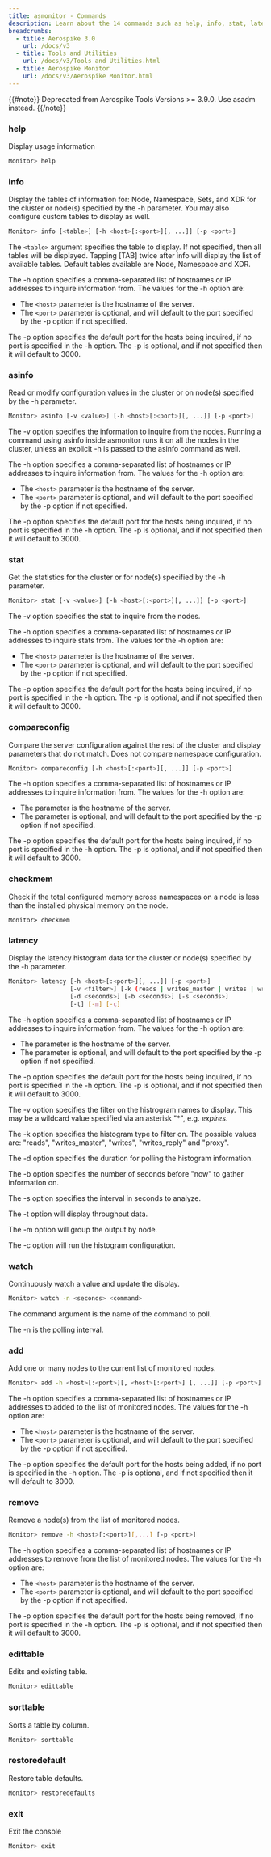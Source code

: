 ```yaml
---
title: asmonitor - Commands
description: Learn about the 14 commands such as help, info, stat, latency, add, remove, etc.
breadcrumbs:
  - title: Aerospike 3.0
    url: /docs/v3
  - title: Tools and Utilities
    url: /docs/v3/Tools and Utilities.html
  - title: Aerospike Monitor
    url: /docs/v3/Aerospike Monitor.html
---
```


{{#note}}
Deprecated from Aerospike Tools Versions >= 3.9.0. Use asadm instead.
{{/note}}
 
### help

Display usage information
```bash
Monitor> help
```

### info

Display the tables of information for: Node, Namespace, Sets, and XDR for the cluster or node(s) specified by the -h parameter. You may also configure custom tables to display as well.
```bash
Monitor> info [<table>] [-h <host>[:<port>][, ...]] [-p <port>]
```

The `<table>` argument specifies the table to display. If not specified, then all tables will be displayed. Tapping [TAB] twice after info will display the list of available tables. Default tables available are Node, Namespace and XDR.

The -h option specifies a comma-separated list of hostnames or IP addresses to inquire information from. The values for the -h option are: 

- The `<host>` parameter is the hostname of the server. 
- The `<port>` parameter is optional, and will default to the port specified by the -p option if not specified.

The -p option specifies the default port for the hosts being inquired, if no port is specified in the -h option. The -p is optional, and if not specified then it will default to 3000.

### asinfo

Read or modify configuration values in the cluster or on node(s) specified by the -h parameter.
```bash
Monitor> asinfo [-v <value>] [-h <host>[:<port>][, ...]] [-p <port>]
```

The -v option specifies the information to inquire from the nodes. Running a command using asinfo inside asmonitor runs it on all the nodes in the cluster, unless an explicit -h is passed to the asinfo command as well.

The -h option specifies a comma-separated list of hostnames or IP addresses to inquire information from. The values for the -h option are: 

- The `<host>` parameter is the hostname of the server. 
- The `<port>` parameter is optional, and will default to the port specified by the -p option if not specified.

The -p option specifies the default port for the hosts being inquired, if no port is specified in the -h option. The -p is optional, and if not specified then it will default to 3000.


### stat

Get the statistics for the cluster or for node(s) specified by the -h parameter.
```bash
Monitor> stat [-v <value>] [-h <host>[:<port>][, ...]] [-p <port>]
```

The -v option specifies the stat to inquire from the nodes.

The -h option specifies a comma-separated list of hostnames or IP addresses to inquire stats from. The values for the -h option are: 

- The `<host>` parameter is the hostname of the server. 
- The `<port>` parameter is optional, and will default to the port specified by the -p option if not specified.

The -p option specifies the default port for the hosts being inquired, if no port is specified in the -h option. The -p is optional, and if not specified then it will default to 3000.

### compareconfig

Compare the server configuration against the rest of the cluster and display parameters that do not match.  Does not compare namespace configuration.
```bash
Monitor> compareconfig [-h <host>[:<port>][, ...]] [-p <port>]
```

The -h option specifies a comma-separated list of hostnames or IP addresses to inquire information from. The values for the -h option are: 

- The <host> parameter is the hostname of the server. 
- The <port> parameter is optional, and will default to the port specified by the -p option if not specified.

The -p option specifies the default port for the hosts being inquired, if no port is specified in the -h option. The -p is optional, and if not specified then it will default to 3000.

### checkmem

Check if the total configured memory across namespaces on a node is less than the installed physical memory on the node. 
```
Monitor> checkmem
```

### latency

Display the latency histogram data for the cluster or node(s) specified by the -h parameter.
```bash
Monitor> latency [-h <host>[:<port>][, ...]] [-p <port>]
                 [-v <filter>] [-k (reads | writes_master | writes | writes_reply | proxy)]
                 [-d <seconds>] [-b <seconds>] [-s <seconds>]
                 [-t] [-m] [-c]
```

The -h option specifies a comma-separated list of hostnames or IP addresses to inquire information from. The values for the -h option are: 

- The <host> parameter is the hostname of the server. 
- The <port> parameter is optional, and will default to the port specified by the -p option if not specified.

The -p option specifies the default port for the hosts being inquired, if no port is specified in the -h option. The -p is optional, and if not specified then it will default to 3000.

The -v <histogram> option specifies the filter on the histrogram names to  display. This may be a wildcard value specified via an asterisk "*", e.g. *expires*.

The -k <type> option specifies the histogram type to filter on. The possible values are: "reads", "writes_master", "writes", "writes_reply" and "proxy".

The -d <seconds> option specifies the duration for polling the histogram information.

The -b <seconds> option specifies the number of seconds before "now" to gather information on.

The -s <seconds> option specifies the interval in seconds to analyze.

The -t option will display throughput data.

The -m option will group the output by node.

The -c option will run the histogram configuration.

### watch

Continuously watch a value and update the display.
```bash
Monitor> watch -n <seconds> <command>
```

The command argument is the name of the command to poll.

The -n <seconds> is the polling interval.

### add

Add one or many nodes to the current list of monitored nodes.
```bash 
Monitor> add -h <host>[:<port>][, <host>[:<port>] [, ...]] [-p <port>]
```

The -h option specifies a comma-separated list of hostnames or IP addresses to added to the list of monitored nodes. The values for the -h option are:

- The `<host>` parameter is the hostname of the server. 
- The `<port>` parameter is optional, and will default to the port specified by the -p option if not specified.

The -p option specifies the default port for the hosts being added, if no port is specified in the -h option. The -p is optional, and if not specified then it will default to 3000.

### remove

Remove a node(s) from the list of monitored nodes.
```bash
Monitor> remove -h <host>[:<port>][,...] [-p <port>]
```

The -h option specifies a comma-separated list of hostnames or IP addresses to remove from the list of monitored nodes. The values for the -h option are: 

- The `<host>` parameter is the hostname of the server. 
- The `<port>` parameter is optional, and will default to the port specified by the -p option if not specified.

The -p option specifies the default port for the hosts being removed, if no port is specified in the -h option. The -p is optional, and if not specified then it will default to 3000.

### edittable

Edits and existing table.
```bash 
Monitor> edittable
```

### sorttable

Sorts a table by column.
```bash
Monitor> sorttable
```

### restoredefault

Restore table defaults.
```bash
Monitor> restoredefaults
```


### exit

Exit the console
```bash
Monitor> exit
```
